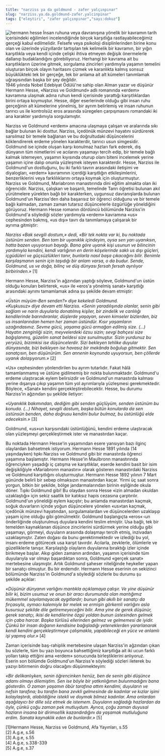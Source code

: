 ```yaml
---
title: "narziss ya da goldmund - zafer yalçınpınar"
slug: "narziss.ya.da.goldmund-zafer.yalcinpinar"
tags: ["eleştiri", "zafer yalçınpınar","sayı:dokuz"]
---
```


![hermann hesse](/img/ky09_27.jpg)
İnsan ruhuna veya davranışına
yönelik bir kavramın tarih içerisindeki eğilimleri incelendiğinde birçok
karşıtlığa rastlayabileceğimiz gerçeği kabul edilmelidir. Felsefe veya
psikoloji disiplinlerinden birine konu olan ve üzerinde yüzyıllardır
tartışılan tek kelimelik bir kavramın, bir yığın karşıtlıkla veya kendi
içinde çelişki ihtiva etmeyen değişik önermelerle dallanıp
budaklandığını görebiliyoruz. Herhangi bir kavrama ait bu karşıtlıkların
üzerine gitmek, sorgulama zincirleri yardımıyla yaşamın temelini
oluşturan birçok olayın haritasını çizmek ve karanlıkta kalmış sonsuz
büyüklükteki tek bir gerçeğe, tek bir anlama ait alt kümeleri tanımlamak
uğraşısından başka bir şey değildir.\
1946 yılında Nobel Edebiyat Ödülü'ne sahip olan Alman yazar ve düşünür
Hermann Hesse, «Narziss ve Goldmund» adlı romanında «erdem» kavramına
ulaşmak adına ruhun kendi içerisinde yarattığı karşıtlıklardan birini
ortaya koymuştur. Hesse, diğer eserlerinde olduğu gibi insan ruhu
gerçeğinin alt kümelerine yönelmiş, bir ayrım belirlemiş ve insan
ruhunun tanrıcı us ile kontrolsüz eros arasında süregelen çarpışmasını
romandaki iki ana karakter yardımıyla sorgulamıştır.

Narziss ve Goldmund «erdem» amacına ulaşmaya çalışan ve aralarında sıkı
bağlar bulunan iki dosttur. Narziss, içedönük münzevi hayatını
sürdürerek sarsılmaz bir temele bağlanan ve bu doğrultudaki
düşüncelerini köklendirerek erdeme yönelen karakterdir, tanrıcı usun
simgesidir. Goldmund ise içinde oluşan karşı konulmaz hazları fark
ederek, dış dünyanın tüm nimetlerini ve acılarını yaşamayı tercih edip,
bir temele bağlı kalmak istemeyen, yaşamın kıyısında oturup olanı biteni
incelemek yerine yaşamın içine dalıp onunla yüzleşmek isteyen
karakterdir. Hesse, Narziss ile Goldmund'un dostluğunu, bu iki farklı
tavrın arasındaki iletişimi ve diyalogları, «erdem» kavramının içerdiği
karşıtlığın etkileşimlerini, benzerliklerini veya farklılıklarını ortaya
koymak için oluşturmuştur.\
Narziss ve Goldmund, Mariabronn manastırında dini eğitim almakta olan
iki öğrencidir. Narziss, çalışkan ve başarılı, temelinde Tanrı öğretisi
bulunan akıl yürütmelere yürekten bağlı bir karakterken, uygunsuz
davranışlarda bulunan Goldmund'un Narziss'den daha başarısız bir öğrenci
olduğunu ve bir temele bağlı kalmadan, zaman zaman tutarsız düşüncelerle
özgürlüğe yöneldiğini görüyoruz. Hermann Hesse romanın dördüncü
bölümünde Narziss'in Goldmund'a söylediği sözler yardımıyla «erdem»
kavramına «us» cephesinden bakmış, «us dışı» tavrı da tanımlamaya
çalışarak bir ayrıma gitmiştir:

*Narziss «Bak sevgili dostum,» dedi, «Bir tek nokta var ki, bu noktada
üstünüm senden. Ben tam bir uyanıklık içindeyim, oysa sen yarı
uyanıksın, hatta bazen uyuyorsun bayağı. Bana göre uyanık kişi usunun ve
bilincinin yardımıyla kendini, kendi varlığının en derin köşelerinde
saklı us dışı güçleri, içgüdüleri ve güçsüzlükleri tanır, bunlarla nasıl
başa çıkacağını bilir. Benimle karşılaşmanın senin için taşıdığı bir
anlam varsa, o da budur. Sende, Goldmund, us ve doğa, bilinç ve düş
dünyası fersah fersah ayrılıyor birbirinden.»* \[1\]

Hermann Hesse, Narziss'in ağzından yaptığı söyleve, Goldmund'un üstün
olduğu konuları belirterek, «us» ile «eros'a yönelmiş sanat» karşıtlığı
arasındaki ayrımı tamamlamak adına şu şekilde devam etmiştir:

*«Üstün müyüm-Ben senden?» diye kekeledi Goldmund.\
«Kuşkusuz» diye devam etti Narziss. «Senin yaradılışında olanlar, senin
gibi sağlam ve narin duyularla donatılmış kişiler, bir zindelik ve
canlılığı kendilerinde barındıranlar, düşlerde yaşayan, seven kimseler
bizlerden, biz us insanlarından hemen her zaman üstündür. Kısır
yaşamların uzağındasınız. Sevme gücü, yaşama gücü armağan edilmiş size.
(...) Hayatın zenginliği sizin, meyvelerdeki özsu sizin; sevgi bahçesi
size bağışlanmış, güzelim sanat beldesi size sunulmuştur. Sizin yurdunuz
bu yeryüzü, bizimkisi ise düşüncelerdir. Sizi bekleyen tehlike duyular
dünyasında, bizi bekleyen ise havasız bir mekânda boğulup gitmektir. Sen
sanatçısın, ben düşünürüm. Sen annenin koynunda uyuyorsun, ben çöllerde
uyanık dolaşıyorum.»* \[2\]

«Us» cephesinden yönlendirilen bu ayrım tutarlıdır. Fakat hâlâ
tamamlanmamış ve üstüne gidilmemiş bir nokta bulunmaktadır. Goldmund'u
erdeme ulaştıracak eylem belirsizdir ve Goldmund'un manastırda kalması
yerine dışarıya çıkıp yaşamın tüm yol ayrımlarıyla yüzleşmesi
gerekmektedir. Böylece, «Sanat» kendini gerçekleştirebilecektir. Hesse,
bu durumu Narziss'in ağzından şu şekilde iletiyor:

*«Uyanıklık bakımından, dediğim gibi senden güçlüyüm, senden üstünüm bu
konuda. (...) Nihayet, sevgili dostum, başka bütün konularda da sen
üstünsün benden, daha doğrusu kendini bulur bulmaz, bu üstünlüğü elde
edeceksin.»* \[3\]

Goldmund, «us»un karşısındaki üstünlüğünü, kendini erdeme ulaştıracak
olan yüzleşmeyi gerçekleştirmek ister ve manastırdan kaçar.

Bu noktada Hermann Hesse'in yaşamından esere yansıyan bazı ilginç
olaylardan bahsetmek istiyorum. Hermann Hesse 1891 yılında (14
yaşındayken) tıpkı Narziss ve Goldmund gibi bir manastırda öğrenci
yaşamına başlamıştır. Hermann Hesse'in Maulbronn manastırında
öğrenciyken yaşadığı iç çatışma ve karşıtlıklar, eserde kendini basit
bir isim değişikliğiyle «Mariabronn manastırı» olarak gösteren
manastırdaki Narziss ve Goldmund karşıtlığını oluşturmuştur. Hermann
Hesse 1892 yılının 7 Mart gününde belirli bir sebep olmaksızın
manastırdan kaçar. Yirmi üç saat sonra yorgun, bitkin bir şekilde, bölge
jandarmalarından birinin eşliğinde okula döner. Tıpkı Goldmund gibi! Bu
olaydan sonra Hesse «izin almadan okuldan uzaklaştığı» için sekiz
saatlik bir katıksız hapis cezasına çarptırılır.\
Goldmund'un yöneldiği eylem kaçıştır; bu anlamda manastırdan kaçmak,
soğuk duvarların içinde yoğun düşüncelere yönelen «us»tan kaçmak,
içedönük münzevi hayatından, sorgulamalardan ve düşüncelerden uzaklaşıp
yaşam içine olduğu gibi gömülmektir. Goldmund başlangıçta «eros« ‹un
önderliğinde oluşturulmuş duyulara kendini teslim etmiştir. Usa bağlı,
tek bir temelden kaynaklanan düşünce zincirlerini sürdürmek yerine
olduğu gibi yaşamayı, görmeyi, duyuların arasında dolaşmayı tercih
etmiş, inzivadan uzaklaşmıştır. Zaten doğası da bunu gerektirmektedir ve
izlediği bu yol, insanı erdeme götürecek usa karşıt tavırdır. Acılarla,
zevklerle, ölümlerle ve güzelliklerle tanışır. Karşılaştığı olayların
duyularına bıraktığı izler içinde birikmeye başlar. Akıp giden zamanın
ardından, yaşamın içerisinde tüm duyularıyla var olmayı başardıktan
sonra, Goldmund «gerçek sanat» mertebesine ulaşmıştır. Artık Goldmund
şaheser niteliğinde heykeller yapan bir sanatçı olmuştur. Bu bir
erdemdir. Hermann Hesse eserinin on sekizinci bölümünde Narziss'in
Goldmund'a söylediği sözlerle bu durumu şu şekilde açıklar:

*«Düşünür dünyanın varlığını mantıkla açıklamaya çalışır. Ve yine
düşünür bilir ki, bizim usumuz ve onun bir aracı durumunda olan
mantığımız mükemmel sayılamayacak aygıtlardır; bunun gibi akıllı bir
sanatçı da fırçasıyla, oymacı kalemiyle bir melek ve ermişin görkemli
varlığını asla kusursuz şekilde dile getiremeyeceğini bilir. Ama yine de
gerek düşünür, gerek sanatçı, ikisi de kendilerine özgü yoldan bunun
üstesinden gelmek için çaba harcar. Başka türlüsü ellerinden gelmez ve
gelmemesi de iyidir. Çünkü bir insan doğanın kendisine bağışladığı
yeteneklerden yararlanarak kendi kendini gerçekleştirmeye çalışmakla,
yapabileceği en yüce ve anlamlı işi yapmış olur.»* \[4\]

Zaman içerisinde baş-rahiplik mertebesine ulaşan Narziss'in ağzından
çıkan bu sözlerle, tüm bu yazı boyunca bahsettiğimiz karşıtlığa ait iki
ucun farklı yolları takip ettiğini ama «erdem» sonucunda birleştiklerini
anlıyoruz.\
Eserin son bölümde Goldmund'un Narziss'e söylediği sözleri ileterek bu
yazıyı bitirmenin doğru olacağını düşünmekteyim:

*«Bir delikanlıyken, senin öğrencinken henüz, ben de senin gibi düşünce
adamı olmayı dilemiştim. Sen ise böyle bir yatkınlığımın bulunmadığını
bana gösterdin. O zaman yaşamın öbür tarafına attım kendimi, duyuların
ve nefsin tarafına; bu tarafın bana zevkli gelmesinde de kadınlar ve
kızlar işimi kolaylaştırdı, alabildiğine istekli ve doymak bilmez
kadınlar. Ama onlardan aşağılayıcı bir dille söz etmek de istemem.
Duyuların sağladığı hazlardan da öyle, çünkü çoğu zaman pek mutluydum.
Ayrıca, çoğu zaman duyusal hazların insana bir dirimsellik
kazandırdığını da yaşamak mutluluğuna erdim. Sanata kaynaklık eden de
bunlardır.»* \[5\]

\[1\]Hermann Hesse, Narziss ve Goldmund, Afa Yayınları,
s.55\
\[2\] A.g.e, s.56\
\[3\] A.g.e, s.55\
\[4\] A.g.e, s.338-339\
\[5\] A.g.e, s.37

